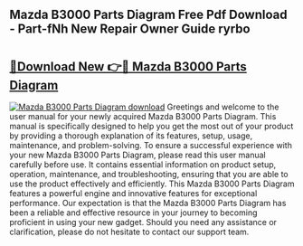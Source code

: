 ## Mazda B3000 Parts Diagram Free Pdf Download - Part-fNh New Repair Owner Guide ryrbo

# <h2><a href="http://dfrh96.blite.top/?on=Mazda+B3000+Parts+Diagram">🔗Download New 👉🔴 Mazda B3000 Parts Diagram</a></h2>

[![Mazda B3000 Parts Diagram download](https://i.imgur.com/lujVjoI.png)](http://dfrh96.blite.top/?on=Mazda+B3000+Parts+Diagram)
Greetings and welcome to the user manual for your newly acquired Mazda B3000 Parts Diagram. This manual is specifically designed to help you get the most out of your product by providing a thorough explanation of its features, setup, usage, maintenance, and problem-solving. To ensure a successful experience with your new Mazda B3000 Parts Diagram, please read this user manual carefully before use. It contains essential information on product setup, operation, maintenance, and troubleshooting, ensuring that you are able to use the product effectively and efficiently. This Mazda B3000 Parts Diagram features a powerful engine and innovative features for exceptional performance. Our expectation is that the Mazda B3000 Parts Diagram has been a reliable and effective resource in your journey to becoming proficient in using your new gadget. Should you need any assistance or clarification, please do not hesitate to contact our support team.
